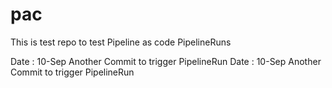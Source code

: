 # pac

This is test repo to test Pipeline as code PipelineRuns

Date : 10-Sep Another Commit to trigger PipelineRun
Date : 10-Sep Another Commit to trigger PipelineRun